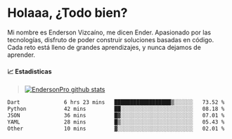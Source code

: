 
# Holaaa, ¿Todo bien?

Mi nombre es Enderson Vizcaíno, me dicen Ender. Apasionado por las tecnologías, disfruto de poder construir soluciones basadas en código. Cada reto está lleno de grandes aprendizajes, y nunca dejamos de aprender. 

#### :chart_with_upwards_trend: Estadisticas
> [![EndersonPro github stats](https://github-readme-stats.vercel.app/api?username=endersonpro&theme=vue-dark&show_icons=true)](https://github.com/anuraghazra/github-readme-stats) 


<!--START_SECTION:waka-->

```txt
Dart              6 hrs 23 mins   ██████████████████▒░░░░░░   73.52 %
Python            42 mins         ██░░░░░░░░░░░░░░░░░░░░░░░   08.18 %
JSON              36 mins         █▓░░░░░░░░░░░░░░░░░░░░░░░   07.01 %
YAML              28 mins         █▒░░░░░░░░░░░░░░░░░░░░░░░   05.43 %
Other             10 mins         ▓░░░░░░░░░░░░░░░░░░░░░░░░   02.01 %
```

<!--END_SECTION:waka-->

[website]: https://endersonpro.github.io/portfolio/
[twitter]: https://twitter.com/endersonj_
[youtube]: https://youtube.com/ByEnderson
[instagram]: https://instagram.com/endersonvizc
[linkedin]: https://www.linkedin.com/in/enderson-vizcaino-2aa927175/
